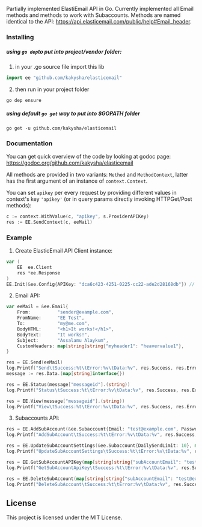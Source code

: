 Partially implemented ElastiEmail API in Go. Currently implemented all Email methods and methods to work with Subaccounts. Methods are named identical to the API: https://api.elasticemail.com/public/help#Email_header.

### Installing

##### using `go dep`to put into project/vendor folder:
1) in your .go source file import this lib
```go
import ee "github.com/kakysha/elasticemail"
```
2) then run in your project folder
```
go dep ensure
```

##### using default `go get` way to put into $GOPATH folder
```
go get -u github.com/kakysha/elasticemail
```

### Documentation

You can get quick overview of the code by looking at godoc page: https://godoc.org/github.com/kakysha/elasticemail

All methods are provided in two variants: `Method` and `MethodContext`, latter has the first argument of an instance of `context.Context`.

You can set `apikey` per every request by providing different values in context's key `'apikey'` (or in query params directly invoking HTTPGet/Post methods):

```go
c := context.WithValue(c, "apikey", s.ProviderAPIKey)
res := EE.SendContext(c, eeMail)
```

### Example

1. Create ElasticEmail API Client instance:
```go
var (
	EE  ee.Client
	res *ee.Response
)
EE.Init(&ee.Config{APIKey: "dca6c423-4251-0225-cc22-ade2d28168db"}) // your API key
```
2. Email API:
```go
var eeMail = &ee.Email{
	From:          "sender@example.com",
	FromName:      "EE Test",
	To:            "my@me.com",
	BodyHTML:      "<h1>It works!</h1>",
	BodyText:      "It works!",
	Subject:       "Assalamu Alaykum",
	CustomHeaders: map[string]string{"myheader1": "heavervalue1"},
}

res = EE.Send(eeMail)
log.Printf("Send\tSuccess:%t\tError:%v\tData:%v", res.Success, res.Error, res.Data)
message := res.Data.(map[string]interface{})

res = EE.Status(message["messageid"].(string))
log.Printf("Status\tSuccess:%t\tError:%v\tData:%v", res.Success, res.Error, res.Data)

res = EE.View(message["messageid"].(string))
log.Printf("View\tSuccess:%t\tError:%v\tData:%v", res.Success, res.Error, res.Data)
```

3. Subaccounts API:
```go
res = EE.AddSubAccount(&ee.Subaccount{Email: "test@example.com", Password: "123"})
log.Printf("AddSubAccount\tSuccess:%t\tError:%v\tData:%v", res.Success, res.Error, res.Data)

res = EE.UpdateSubAccountSettings(&ee.Subaccount{DailySendLimit: 10}, map[string]string{"subAccountEmail": "test@example.com"})
log.Printf("UpdateSubAccountSettings\tSuccess:%t\tError:%v\tData:%v", res.Success, res.Error, res.Data)

res = EE.GetSubAccountAPIKey(map[string]string{"subAccountEmail": "test@example.com"})
log.Printf("GetSubAccountApiKey\tSuccess:%t\tError:%v\tData:%v", res.Success, res.Error, res.Data)

res = EE.DeleteSubAccount(map[string]string{"subAccountEmail": "test@example.com", "notify": "false"})
log.Printf("DeleteSubAccount\tSuccess:%t\tError:%v\tData:%v", res.Success, res.Error, res.Data)
```

## License

This project is licensed under the MIT License.
